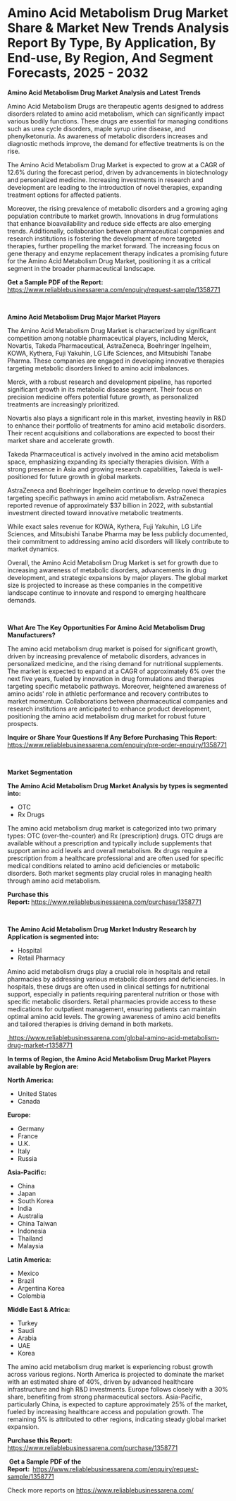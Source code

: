 <p><h1>Amino Acid Metabolism Drug Market Share & Market New Trends Analysis Report By Type, By Application, By End-use, By Region, And Segment Forecasts, 2025 - 2032</h1></p><p><strong>Amino Acid Metabolism Drug Market Analysis and Latest Trends</strong></p>
<p><p>Amino Acid Metabolism Drugs are therapeutic agents designed to address disorders related to amino acid metabolism, which can significantly impact various bodily functions. These drugs are essential for managing conditions such as urea cycle disorders, maple syrup urine disease, and phenylketonuria. As awareness of metabolic disorders increases and diagnostic methods improve, the demand for effective treatments is on the rise.</p><p>The Amino Acid Metabolism Drug Market is expected to grow at a CAGR of 12.6% during the forecast period, driven by advancements in biotechnology and personalized medicine. Increasing investments in research and development are leading to the introduction of novel therapies, expanding treatment options for affected patients. </p><p>Moreover, the rising prevalence of metabolic disorders and a growing aging population contribute to market growth. Innovations in drug formulations that enhance bioavailability and reduce side effects are also emerging trends. Additionally, collaboration between pharmaceutical companies and research institutions is fostering the development of more targeted therapies, further propelling the market forward. The increasing focus on gene therapy and enzyme replacement therapy indicates a promising future for the Amino Acid Metabolism Drug Market, positioning it as a critical segment in the broader pharmaceutical landscape.</p></p>
<p><strong>Get a Sample PDF of the Report:&nbsp;</strong> <a href="https://www.reliablebusinessarena.com/enquiry/request-sample/1358771?utm_campaign=2004&utm_medium=2&utm_source=Github&utm_content=ia&utm_term=22032025&utm_id=amino-acid-metabolism-drug">https://www.reliablebusinessarena.com/enquiry/request-sample/1358771</a></p>
<p>&nbsp;</p>
<p><strong>Amino Acid Metabolism Drug Major Market Players</strong></p>
<p><p>The Amino Acid Metabolism Drug Market is characterized by significant competition among notable pharmaceutical players, including Merck, Novartis, Takeda Pharmaceutical, AstraZeneca, Boehringer Ingelheim, KOWA, Kythera, Fuji Yakuhin, LG Life Sciences, and Mitsubishi Tanabe Pharma. These companies are engaged in developing innovative therapies targeting metabolic disorders linked to amino acid imbalances.</p><p>Merck, with a robust research and development pipeline, has reported significant growth in its metabolic disease segment. Their focus on precision medicine offers potential future growth, as personalized treatments are increasingly prioritized. </p><p>Novartis also plays a significant role in this market, investing heavily in R&D to enhance their portfolio of treatments for amino acid metabolic disorders. Their recent acquisitions and collaborations are expected to boost their market share and accelerate growth.</p><p>Takeda Pharmaceutical is actively involved in the amino acid metabolism space, emphasizing expanding its specialty therapies division. With a strong presence in Asia and growing research capabilities, Takeda is well-positioned for future growth in global markets.</p><p>AstraZeneca and Boehringer Ingelheim continue to develop novel therapies targeting specific pathways in amino acid metabolism. AstraZeneca reported revenue of approximately $37 billion in 2022, with substantial investment directed toward innovative metabolic treatments.</p><p>While exact sales revenue for KOWA, Kythera, Fuji Yakuhin, LG Life Sciences, and Mitsubishi Tanabe Pharma may be less publicly documented, their commitment to addressing amino acid disorders will likely contribute to market dynamics.</p><p>Overall, the Amino Acid Metabolism Drug Market is set for growth due to increasing awareness of metabolic disorders, advancements in drug development, and strategic expansions by major players. The global market size is projected to increase as these companies in the competitive landscape continue to innovate and respond to emerging healthcare demands.</p></p>
<p>&nbsp;</p>
<p><strong>What Are The Key Opportunities For Amino Acid Metabolism Drug Manufacturers?</strong></p>
<p><p>The amino acid metabolism drug market is poised for significant growth, driven by increasing prevalence of metabolic disorders, advances in personalized medicine, and the rising demand for nutritional supplements. The market is expected to expand at a CAGR of approximately 6% over the next five years, fueled by innovation in drug formulations and therapies targeting specific metabolic pathways. Moreover, heightened awareness of amino acids' role in athletic performance and recovery contributes to market momentum. Collaborations between pharmaceutical companies and research institutions are anticipated to enhance product development, positioning the amino acid metabolism drug market for robust future prospects.</p></p>
<p><strong>Inquire or Share Your Questions If Any Before Purchasing This Report:</strong> <a href="https://www.reliablebusinessarena.com/enquiry/pre-order-enquiry/1358771?utm_campaign=2004&utm_medium=2&utm_source=Github&utm_content=ia&utm_term=22032025&utm_id=amino-acid-metabolism-drug">https://www.reliablebusinessarena.com/enquiry/pre-order-enquiry/1358771</a></p>
<p>&nbsp;</p>
<p><strong>Market Segmentation</strong></p>
<p><strong>The Amino Acid Metabolism Drug Market Analysis by types is segmented into:</strong></p>
<p><ul><li>OTC</li><li>Rx Drugs</li></ul></p>
<p><p>The amino acid metabolism drug market is categorized into two primary types: OTC (over-the-counter) and Rx (prescription) drugs. OTC drugs are available without a prescription and typically include supplements that support amino acid levels and overall metabolism. Rx drugs require a prescription from a healthcare professional and are often used for specific medical conditions related to amino acid deficiencies or metabolic disorders. Both market segments play crucial roles in managing health through amino acid metabolism.</p></p>
<p><strong>Purchase this Report:&nbsp;</strong><a href="https://www.reliablebusinessarena.com/purchase/1358771?utm_campaign=2004&utm_medium=2&utm_source=Github&utm_content=ia&utm_term=22032025&utm_id=amino-acid-metabolism-drug">https://www.reliablebusinessarena.com/purchase/1358771</a></p>
<p>&nbsp;</p>
<p><strong>The Amino Acid Metabolism Drug Market Industry Research by Application is segmented into:</strong></p>
<p><ul><li>Hospital</li><li>Retail Pharmacy</li></ul></p>
<p><p>Amino acid metabolism drugs play a crucial role in hospitals and retail pharmacies by addressing various metabolic disorders and deficiencies. In hospitals, these drugs are often used in clinical settings for nutritional support, especially in patients requiring parenteral nutrition or those with specific metabolic disorders. Retail pharmacies provide access to these medications for outpatient management, ensuring patients can maintain optimal amino acid levels. The growing awareness of amino acid benefits and tailored therapies is driving demand in both markets.</p></p>
<p><a href="https://www.reliablebusinessarena.com/global-amino-acid-metabolism-drug-market-r1358771?utm_campaign=2004&utm_medium=2&utm_source=Github&utm_content=ia&utm_term=22032025&utm_id=amino-acid-metabolism-drug">&nbsp;https://www.reliablebusinessarena.com/global-amino-acid-metabolism-drug-market-r1358771</a></p>
<p><strong>In terms of Region, the Amino Acid Metabolism Drug Market Players available by Region are:</strong></p>
<p>
    <p> <strong> North America: </strong>
        <ul>
            <li>United States</li>
            <li>Canada</li>
        </ul>
        </p> 
    <p> <strong> Europe: </strong>
        <ul>
            <li>Germany</li>
            <li>France</li>
            <li>U.K.</li>
            <li>Italy</li>
            <li>Russia</li>
        </ul>
        </p> 
    <p> <strong> Asia-Pacific: </strong>
        <ul>
            <li>China</li>
            <li>Japan</li>
            <li>South Korea</li>
            <li>India</li>
            <li>Australia</li>
            <li>China Taiwan</li>
            <li>Indonesia</li>
            <li>Thailand</li>
            <li>Malaysia</li>
        </ul>
        </p> 
    <p> <strong> Latin America: </strong>
        <ul>
            <li>Mexico</li>
            <li>Brazil</li>
            <li>Argentina Korea</li>
            <li>Colombia</li>
        </ul>
        </p> 
    <p> <strong> Middle East & Africa: </strong>
        <ul>
            <li>Turkey</li>
            <li>Saudi</li>
            <li>Arabia</li>
            <li>UAE</li>
            <li>Korea</li>
        </ul>
    </p>
    </p>
<p><p>The amino acid metabolism drug market is experiencing robust growth across various regions. North America is projected to dominate the market with an estimated share of 40%, driven by advanced healthcare infrastructure and high R&D investments. Europe follows closely with a 30% share, benefiting from strong pharmaceutical sectors. Asia-Pacific, particularly China, is expected to capture approximately 25% of the market, fueled by increasing healthcare access and population growth. The remaining 5% is attributed to other regions, indicating steady global market expansion.</p></p>
<p><strong>Purchase this Report: </strong><a href="https://www.reliablebusinessarena.com/purchase/1358771?utm_campaign=2004&utm_medium=2&utm_source=Github&utm_content=ia&utm_term=22032025&utm_id=amino-acid-metabolism-drug">https://www.reliablebusinessarena.com/purchase/1358771</a></p>
<p>&nbsp;<strong>Get a Sample PDF of the Report:&nbsp;&nbsp;</strong><a href="https://www.reliablebusinessarena.com/enquiry/request-sample/1358771?utm_campaign=2004&utm_medium=2&utm_source=Github&utm_content=ia&utm_term=22032025&utm_id=amino-acid-metabolism-drug">https://www.reliablebusinessarena.com/enquiry/request-sample/1358771</a></p>
<p><strong></strong></p>
<p>Check more reports on <a href="https://www.reliablebusinessarena.com/?utm_campaign=2004&utm_medium=2&utm_source=Github&utm_content=ia&utm_term=22032025&utm_id=amino-acid-metabolism-drug">https://www.reliablebusinessarena.com/</a></p>